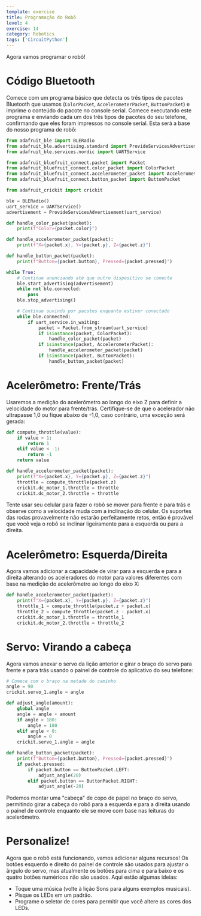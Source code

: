 ```yaml
---
template: exercise
title: Programação do Robô
level: 4
exercise: 14
category: Robotics
tags: ['CircuitPython']
---
```


Agora vamos programar o robô!

# Código Bluetooth

Comece com um programa básico que detecta os três tipos de pacotes Bluetooth que usamos (`ColorPacket`, `AccelerometerPacket`, `ButtonPacket`) e imprime o conteúdo do pacote no console serial. Comece executando este programa e enviando cada um dos três tipos de pacotes do seu telefone, confirmando que eles foram impressos no console serial. Esta será a base do nosso programa de robô:

```python
from adafruit_ble import BLERadio
from adafruit_ble.advertising.standard import ProvideServicesAdvertisement
from adafruit_ble.services.nordic import UARTService

from adafruit_bluefruit_connect.packet import Packet
from adafruit_bluefruit_connect.color_packet import ColorPacket
from adafruit_bluefruit_connect.accelerometer_packet import AccelerometerPacket
from adafruit_bluefruit_connect.button_packet import ButtonPacket

from adafruit_crickit import crickit

ble = BLERadio()
uart_service = UARTService()
advertisement = ProvideServicesAdvertisement(uart_service)

def handle_color_packet(packet):
    print(f"Color={packet.color}")

def handle_accelerometer_packet(packet):
    print(f"X={packet.x}, Y={packet.y}, Z={packet.z}")

def handle_button_packet(packet):
    print(f"Button={packet.button}, Pressed={packet.pressed}")

while True:
    # Continue anunciando até que outro dispositivo se conecte
    ble.start_advertising(advertisement)
    while not ble.connected:
        pass
    ble.stop_advertising()

    # Continue ouvindo por pacotes enquanto estiver conectado
    while ble.connected:
        if uart_service.in_waiting:
            packet = Packet.from_stream(uart_service)
            if isinstance(packet, ColorPacket):
                handle_color_packet(packet)
            if isinstance(packet, AccelerometerPacket):
                handle_accelerometer_packet(packet)
            if isinstance(packet, ButtonPacket):
                handle_button_packet(packet)
```

# Acelerômetro: Frente/Trás

Usaremos a medição do acelerômetro ao longo do eixo Z para definir a velocidade do motor para frente/trás. Certifique-se de que o acelerador não ultrapasse 1,0 ou fique abaixo de -1,0, caso contrário, uma exceção será gerada:

```python
def compute_throttle(value):
    if value > 1:
        return 1
    elif value < -1:
        return -1
    return value

def handle_accelerometer_packet(packet):
    print(f"X={packet.x}, Y={packet.y}, Z={packet.z}")
    throttle = compute_throttle(packet.z)
    crickit.dc_motor_1.throttle = throttle
    crickit.dc_motor_2.throttle = throttle
```

Tente usar seu celular para fazer o robô se mover para frente e para trás e observe como a velocidade muda com a inclinação do celular. Os suportes das rodas provavelmente não estarão perfeitamente retos, então é provável que você veja o robô se inclinar ligeiramente para a esquerda ou para a direita.

# Acelerômetro: Esquerda/Direita

Agora vamos adicionar a capacidade de virar para a esquerda e para a direita alterando os aceleradores do motor para valores diferentes com base na medição do acelerômetro ao longo do eixo X:

```python
def handle_accelerometer_packet(packet):
    print(f"X={packet.x}, Y={packet.y}, Z={packet.z}")
    throttle_1 = compute_throttle(packet.z + packet.x)
    throttle_2 = compute_throttle(packet.z - packet.x)
    crickit.dc_motor_1.throttle = throttle_1
    crickit.dc_motor_2.throttle = throttle_2
```

# Servo: Virando a cabeça

Agora vamos anexar o servo da lição anterior e girar o braço do servo para frente e para trás usando o painel de controle do aplicativo do seu telefone:

```python
# Comece com o braço na metade do caminho
angle = 90
crickit.servo_1.angle = angle

def adjust_angle(amount):
    global angle
    angle = angle + amount
    if angle > 180:
        angle = 180
    elif angle < 0:
        angle = 0
    crickit.servo_1.angle = angle

def handle_button_packet(packet):
    print(f"Button={packet.button}, Pressed={packet.pressed}")
    if packet.pressed:
        if packet.button == ButtonPacket.LEFT:
            adjust_angle(20)
        elif packet.button == ButtonPacket.RIGHT:
            adjust_angle(-20)
```

Podemos montar uma "cabeça" de copo de papel no braço do servo, permitindo girar a cabeça do robô para a esquerda e para a direita usando o painel de controle enquanto ele se move com base nas leituras do acelerômetro.

# Personalize!

Agora que o robô está funcionando, vamos adicionar alguns recursos! Os botões esquerdo e direito do painel de controle são usados ​​para ajustar o ângulo do servo, mas atualmente os botões para cima e para baixo e os quatro botões numéricos não são usados. Aqui estão algumas ideias:
- Toque uma música (volte à lição Sons para alguns exemplos musicais).
- Pisque os LEDs em um padrão.
- Programe o seletor de cores para permitir que você altere as cores dos LEDs.